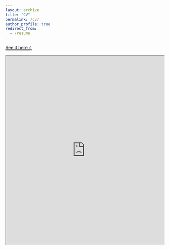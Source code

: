```yaml
---
layout: archive
title: "CV"
permalink: /cv/
author_profile: true
redirect_from:
  - /resume
---
```


[See it here :)](http://byungjunkim.github.io/files/김병준_CV.pdf)

<iframe src="http://byungjunkim.github.io/files/김병준_CV.pdf" type="application/pdf" width="100%" height="600px" />

<object data="http://byungjunkim.github.io/files/김병준_CV.pdf" type="application/pdf" width="700px" height="700px">
    <embed src="http://byungjunkim.github.io/files/김병준_CV.pdf">
        <p>This browser does not support PDFs. Please download the PDF to view it: <a href="http://byungjunkim.github.io/files/김병준_CV.pdf">Download PDF</a>.</p>
    </embed>
</object>

<object data="http://byungjunkim.github.io/files/김병준_CV.pdf" type="application/pdf" width="100%" height="600px">
  <p>Alternative text - include a link <a href="http://byungjunkim.github.io/files/김병준_CV.pdf">to the PDF!</a></p>
</object>
